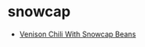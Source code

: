 # snowcap

 * [Venison Chili With Snowcap Beans](../../index/v/venison-chili-with-snowcap-beans-100552.json)
